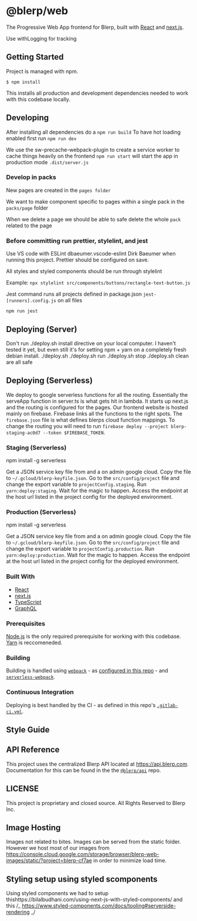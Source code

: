 # @blerp/web

The Progressive Web App frontend for Blerp, built with [React](https://reactjs.org/) and [next.js](https://github.com/zeit/next.js/).

Use withLogging for tracking

## Getting Started

Project is managed with npm.

```
$ npm install
```

This installs all production and development dependencies needed to work with this codebase locally.

## Developing

After installing all dependencies do a `npm run build`
To have hot loading enabled first run `npm run dev`

We use the sw-precache-webpack-plugin to create a service worker to cache things heavily on the frontend
`npm run start` will start the app in production mode `.dist/server.js`

### Develop in packs

New pages are created in the `pages folder`

We want to make component specific to pages within a single pack in the `packs/page` folder

When we delete a page we should be able to safe delete the whole `pack` related to the page

### Before committing run prettier, stylelint, and jest

Use VS code with ESLint dbaeumer.vscode-eslint Dirk Baeumer when running this project. Prettier should be configured on save.

All styles and styled components should be run through stylelint

Example: `npx stylelint src/components/buttons/rectangle-text-button.js`

Jest command runs all projects defined in package.json `jest-[runners].config.js` on all files

`npm run jest`

## Deploying (Server)

Don't run ./deploy.sh install directive on your local computer. I haven't tested it yet, but even still it's for setting npm + yarn on a completely fresh debian install.
./deploy.sh
./deploy.sh run
./deploy.sh stop
./deploy.sh clean
are all safe

## Deploying (Serverless)

We deploy to google serverless functions for all the routing. Essentially the serveApp function in server.ts is what gets hit in lambda.
It starts up next.js and the routing is configured for the pages. Our frontend website is hosted mainly on firebase. Firebase links all the functions to the right spots. The `firebase.json` file is what defines blerps cloud function mappings. To change the routing you will need to run `firebase deploy --project blerp-staging-ac0d7 --token $FIREBASE_TOKEN`.

### Staging (Serverless)

npm install -g serverless

Get a JSON service key file from and a on admin google cloud. Copy the file to `~/.gcloud/blerp-keyfile.json`. Go to the `src/config/project` file and change the export variable to `projectConfig.staging`. Run `yarn:deploy:staging`. Wait for the magic to happen. Access the endpoint at the host url listed in the project config for the deployed environment.

### Production (Serverless)

npm install -g serverless

Get a JSON service key file from and a on admin google cloud. Copy the file to `~/.gcloud/blerp-keyfile.json`. Go to the `src/config/project` file and change the export variable to `projectConfig.production`. Run `yarn:deploy:production`. Wait for the magic to happen. Access the endpoint at the host url listed in the project config for the deployed environment.

### Built With

-   [React](https://reactjs.org/)
-   [next.js](https://github.com/zeit/next.js/)
-   [TypeScript](http://www.typescriptlang.org/)
-   [GraphQL](http://graphql.org/)

### Prerequisites

[Node.js](https://nodejs.org/) is the only required prerequisite for working with this codebase. [Yarn](https://yarnpkg.com/) is reccomeneded.

### Building

Building is handled using [`webpack`](https://webpack.js.org/) - as [configured in this repo](https://gitlab.com/lolibe/blerp/web/blob/master/webpack.config.js) - and [`serverless-webpack`](https://github.com/serverless-heaven/serverless-webpack).

### Continuous Integration

Deploying is best handled by the CI - as defined in this repo's [`.gitlab-ci.yml`](https://gitlab.com/lolibe/blerp/web/blob/master/.gitlab-ci.yml).

## Style Guide

## API Reference

This project uses the centralized Blerp API located at https://api.blerp.com. Documentation for this can be found in the the [`@blerp/api`](https://gitlab.com/blerp/api) repo.

## LICENSE

This project is proprietary and closed source. All Rights Reserved to Blerp Inc.

## Image Hosting

Images not related to bites. Images can be served from the static folder. However we host most of our images from https://console.cloud.google.com/storage/browser/blerp-web-images/static/?project=blerp-cf7ae in order to minimize load time.

## Styling setup using styled scomponents

Using styled components we had to setup thishttps://bilalbudhani.com/using-next-js-with-styled-components/ and this /_ https://www.styled-components.com/docs/tooling#serverside-rendering _/
